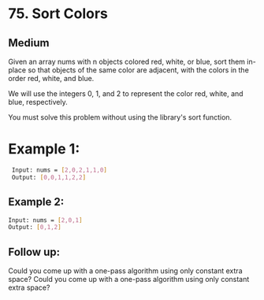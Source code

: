 # 75. Sort Colors

## **Medium**

Given an array nums with n objects colored red, white, or blue, sort them in-place so that objects of the same color are adjacent, with the colors in the order red, white, and blue.

We will use the integers 0, 1, and 2 to represent the color red, white, and blue, respectively.

You must solve this problem without using the library's sort function.

# Example 1:





```bash
 Input: nums = [2,0,2,1,1,0]
 Output: [0,0,1,1,2,2]
```

## Example 2:

```bash
Input: nums = [2,0,1]
Output: [0,1,2]
```



## Follow up:
 Could you come up with a one-pass algorithm using only constant extra space? Could you come up with a one-pass algorithm using only constant extra space?


